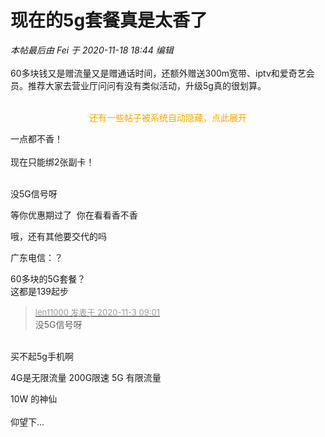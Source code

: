 # 现在的5g套餐真是太香了


<i class="pstatus"> 本帖最后由 Fei 于 2020-11-18 18:44 编辑 </i><br />
<br />
60多块钱又是赠流量又是赠通话时间，还额外赠送300m宽带、iptv和爱奇艺会员。推荐大家去营业厅问问有没有类似活动，升级5g真的很划算。<br />
<br />
<div align="center"><font color="#EFAA00">还有一些帖子被系统自动隐藏，点此展开</font></div>

一点都不香！<br />
<br />
现在只能绑2张副卡！<br />
<br />
<img src="static/image/smiley/default/huffy.gif" smilieid="5" border="0" alt="" /><img src="static/image/smiley/default/huffy.gif" smilieid="5" border="0" alt="" /><img src="static/image/smiley/default/huffy.gif" smilieid="5" border="0" alt="" />

没5G信号呀

等你优惠期过了&nbsp;&nbsp;你在看看香不香 

哦，还有其他要交代的吗

广东电信：？

60多块的5G套餐？<br />
这都是139起步

<div class="quote"><blockquote><font size="2"><a href="https://www.hostloc.com/forum.php?mod=redirect&amp;goto=findpost&amp;pid=9393207&amp;ptid=761564" target="_blank"><font color="#999999">len11000 发表于 2020-11-3 09:01</font></a></font><br />
没5G信号呀</blockquote></div><br />
买不起5g手机啊

4G是无限流量 200G限速 5G 有限流量 

10W 的神仙<br />
<br />
仰望下...<img src="static/image/smiley/default/shocked.gif" smilieid="6" border="0" alt="" />
